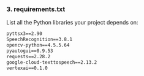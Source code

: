 
### 3. **requirements.txt**

List all the Python libraries your project depends on:

```txt
pyttsx3==2.90
SpeechRecognition==3.8.1
opencv-python==4.5.5.64
pyautogui==0.9.53
requests==2.28.2
google-cloud-texttospeech==2.13.2
vertexai==0.1.0
